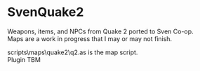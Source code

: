 # SvenQuake2
Weapons, items, and NPCs from Quake 2 ported to Sven Co-op.  
Maps are a work in progress that I may or may not finish.

scripts\maps\quake2\q2.as is the map script.  
Plugin TBM
